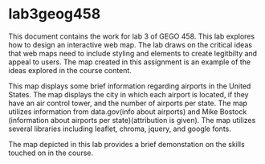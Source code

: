 # lab3geog458

This document contains the work for lab 3 of GEGO 458. This lab explores how to design an interactive web map. The lab draws on the critical ideas that web maps need to include styling and elements to create legitbilty and appeal to users. The map created in this assignment is an example of the ideas explored in the course content. 

This map displays some brief information regarding airports in the United States. The map displays the city in which each airport is located, if they have an air control tower, and the number of airports per state. The map utilizes information from data.gov(info about airports) and Mike Bostock (information about airports per state)(attribution is given). The map utilizes several libraries including leaflet, chroma, jquery, and google fonts. 

The map depicted in this lab provides a brief demonstation on the skills touched on in the course. 